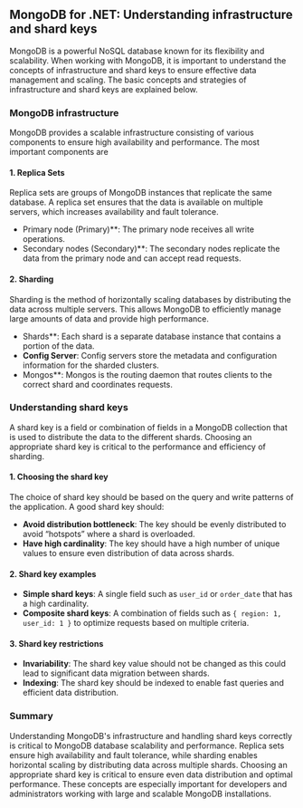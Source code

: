
## MongoDB for .NET: Understanding infrastructure and shard keys

MongoDB is a powerful NoSQL database known for its flexibility and scalability. When working with MongoDB, it is important to understand the concepts of infrastructure and shard keys to ensure effective data management and scaling. The basic concepts and strategies of infrastructure and shard keys are explained below.

### MongoDB infrastructure

MongoDB provides a scalable infrastructure consisting of various components to ensure high availability and performance. The most important components are

#### 1. **Replica Sets**

Replica sets are groups of MongoDB instances that replicate the same database. A replica set ensures that the data is available on multiple servers, which increases availability and fault tolerance.

-  Primary node (Primary)**: The primary node receives all write operations.
-  Secondary nodes (Secondary)**: The secondary nodes replicate the data from the primary node and can accept read requests.

#### 2. **Sharding**

Sharding is the method of horizontally scaling databases by distributing the data across multiple servers. This allows MongoDB to efficiently manage large amounts of data and provide high performance.

-  Shards**: Each shard is a separate database instance that contains a portion of the data.
- **Config Server**: Config servers store the metadata and configuration information for the sharded clusters.
-  Mongos**: Mongos is the routing daemon that routes clients to the correct shard and coordinates requests.

### Understanding shard keys

A shard key is a field or combination of fields in a MongoDB collection that is used to distribute the data to the different shards. Choosing an appropriate shard key is critical to the performance and efficiency of sharding.

#### 1. **Choosing the shard key**

The choice of shard key should be based on the query and write patterns of the application. A good shard key should:

- **Avoid distribution bottleneck**: The key should be evenly distributed to avoid “hotspots” where a shard is overloaded.
- **Have high cardinality**: The key should have a high number of unique values to ensure even distribution of data across shards.

#### 2. **Shard key examples**

- **Simple shard keys**: A single field such as `user_id` or `order_date` that has a high cardinality.
- **Composite shard keys**: A combination of fields such as `{ region: 1, user_id: 1 }` to optimize requests based on multiple criteria.

#### 3. **Shard key restrictions**

- **Invariability**: The shard key value should not be changed as this could lead to significant data migration between shards.
- **Indexing**: The shard key should be indexed to enable fast queries and efficient data distribution.

### Summary

Understanding MongoDB's infrastructure and handling shard keys correctly is critical to MongoDB database scalability and performance. Replica sets ensure high availability and fault tolerance, while sharding enables horizontal scaling by distributing data across multiple shards. Choosing an appropriate shard key is critical to ensure even data distribution and optimal performance. These concepts are especially important for developers and administrators working with large and scalable MongoDB installations.


